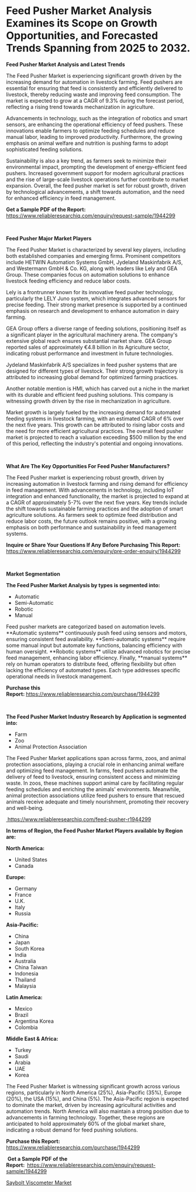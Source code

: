 <p><h1>Feed Pusher Market Analysis Examines its Scope on Growth Opportunities, and Forecasted Trends Spanning from 2025 to 2032.</h1></p><p><strong>Feed Pusher Market Analysis and Latest Trends</strong></p>
<p><p>The Feed Pusher Market is experiencing significant growth driven by the increasing demand for automation in livestock farming. Feed pushers are essential for ensuring that feed is consistently and efficiently delivered to livestock, thereby reducing waste and improving feed consumption. The market is expected to grow at a CAGR of 9.3% during the forecast period, reflecting a rising trend towards mechanization in agriculture.</p><p>Advancements in technology, such as the integration of robotics and smart sensors, are enhancing the operational efficiency of feed pushers. These innovations enable farmers to optimize feeding schedules and reduce manual labor, leading to improved productivity. Furthermore, the growing emphasis on animal welfare and nutrition is pushing farms to adopt sophisticated feeding solutions. </p><p>Sustainability is also a key trend, as farmers seek to minimize their environmental impact, prompting the development of energy-efficient feed pushers. Increased government support for modern agricultural practices and the rise of large-scale livestock operations further contribute to market expansion. Overall, the feed pusher market is set for robust growth, driven by technological advancements, a shift towards automation, and the need for enhanced efficiency in feed management.</p></p>
<p><strong>Get a Sample PDF of the Report:&nbsp;</strong> <a href="https://www.reliableresearchiq.com/enquiry/request-sample/1944299?utm_campaign=3136&utm_medium=2&utm_source=Github&utm_content=ia&utm_term=11042025&utm_id=feed-pusher">https://www.reliableresearchiq.com/enquiry/request-sample/1944299</a></p>
<p>&nbsp;</p>
<p><strong>Feed Pusher Major Market Players</strong></p>
<p><p>The Feed Pusher Market is characterized by several key players, including both established companies and emerging firms. Prominent competitors include HETWIN Automation Systems GmbH, Jydeland Maskinfabrik A/S, and Westermann GmbH & Co. KG, along with leaders like Lely and GEA Group. These companies focus on automation solutions to enhance livestock feeding efficiency and reduce labor costs.</p><p>Lely is a frontrunner known for its innovative feed pusher technology, particularly the LELY Juno system, which integrates advanced sensors for precise feeding. Their strong market presence is supported by a continued emphasis on research and development to enhance automation in dairy farming.</p><p>GEA Group offers a diverse range of feeding solutions, positioning itself as a significant player in the agricultural machinery arena. The company's extensive global reach ensures substantial market share. GEA Group reported sales of approximately €4.8 billion in its Agriculture sector, indicating robust performance and investment in future technologies.</p><p>Jydeland Maskinfabrik A/S specializes in feed pusher systems that are designed for different types of livestock. Their strong growth trajectory is attributed to increasing global demand for optimized farming practices.</p><p>Another notable mention is HMI, which has carved out a niche in the market with its durable and efficient feed pushing solutions. This company is witnessing growth driven by the rise in mechanization in agriculture.</p><p>Market growth is largely fueled by the increasing demand for automated feeding systems in livestock farming, with an estimated CAGR of 6% over the next five years. This growth can be attributed to rising labor costs and the need for more efficient agricultural practices. The overall feed pusher market is projected to reach a valuation exceeding $500 million by the end of this period, reflecting the industry's potential and ongoing innovations.</p></p>
<p>&nbsp;</p>
<p><strong>What Are The Key Opportunities For Feed Pusher Manufacturers?</strong></p>
<p><p>The Feed Pusher market is experiencing robust growth, driven by increasing automation in livestock farming and rising demand for efficiency in feed management. With advancements in technology, including IoT integration and enhanced functionality, the market is projected to expand at a CAGR of approximately 5-7% over the next five years. Key trends include the shift towards sustainable farming practices and the adoption of smart agriculture solutions. As farmers seek to optimize feed distribution and reduce labor costs, the future outlook remains positive, with a growing emphasis on both performance and sustainability in feed management systems.</p></p>
<p><strong>Inquire or Share Your Questions If Any Before Purchasing This Report:</strong> <a href="https://www.reliableresearchiq.com/enquiry/pre-order-enquiry/1944299?utm_campaign=3136&utm_medium=2&utm_source=Github&utm_content=ia&utm_term=11042025&utm_id=feed-pusher">https://www.reliableresearchiq.com/enquiry/pre-order-enquiry/1944299</a></p>
<p>&nbsp;</p>
<p><strong>Market Segmentation</strong></p>
<p><strong>The Feed Pusher Market Analysis by types is segmented into:</strong></p>
<p><ul><li>Automatic</li><li>Semi-Automatic</li><li>Robotic</li><li>Manual</li></ul></p>
<p><p>Feed pusher markets are categorized based on automation levels. **Automatic systems** continuously push feed using sensors and motors, ensuring consistent feed availability. **Semi-automatic systems** require some manual input but automate key functions, balancing efficiency with human oversight. **Robotic systems** utilize advanced robotics for precise feed management, enhancing labor efficiency. Finally, **manual systems** rely on human operators to distribute feed, offering flexibility but often lacking the efficiency of automated types. Each type addresses specific operational needs in livestock management.</p></p>
<p><strong>Purchase this Report:&nbsp;</strong><a href="https://www.reliableresearchiq.com/purchase/1944299?utm_campaign=3136&utm_medium=2&utm_source=Github&utm_content=ia&utm_term=11042025&utm_id=feed-pusher">https://www.reliableresearchiq.com/purchase/1944299</a></p>
<p>&nbsp;</p>
<p><strong>The Feed Pusher Market Industry Research by Application is segmented into:</strong></p>
<p><ul><li>Farm</li><li>Zoo</li><li>Animal Protection Association</li></ul></p>
<p><p>The Feed Pusher Market applications span across farms, zoos, and animal protection associations, playing a crucial role in enhancing animal welfare and optimizing feed management. In farms, feed pushers automate the delivery of feed to livestock, ensuring consistent access and minimizing waste. In zoos, these machines support animal care by facilitating regular feeding schedules and enriching the animals' environments. Meanwhile, animal protection associations utilize feed pushers to ensure that rescued animals receive adequate and timely nourishment, promoting their recovery and well-being.</p></p>
<p><a href="https://www.reliableresearchiq.com/feed-pusher-r1944299?utm_campaign=3136&utm_medium=2&utm_source=Github&utm_content=ia&utm_term=11042025&utm_id=feed-pusher">&nbsp;https://www.reliableresearchiq.com/feed-pusher-r1944299</a></p>
<p><strong>In terms of Region, the Feed Pusher Market Players available by Region are:</strong></p>
<p>
    <p> <strong> North America: </strong>
        <ul>
            <li>United States</li>
            <li>Canada</li>
        </ul>
        </p> 
    <p> <strong> Europe: </strong>
        <ul>
            <li>Germany</li>
            <li>France</li>
            <li>U.K.</li>
            <li>Italy</li>
            <li>Russia</li>
        </ul>
        </p> 
    <p> <strong> Asia-Pacific: </strong>
        <ul>
            <li>China</li>
            <li>Japan</li>
            <li>South Korea</li>
            <li>India</li>
            <li>Australia</li>
            <li>China Taiwan</li>
            <li>Indonesia</li>
            <li>Thailand</li>
            <li>Malaysia</li>
        </ul>
        </p> 
    <p> <strong> Latin America: </strong>
        <ul>
            <li>Mexico</li>
            <li>Brazil</li>
            <li>Argentina Korea</li>
            <li>Colombia</li>
        </ul>
        </p> 
    <p> <strong> Middle East & Africa: </strong>
        <ul>
            <li>Turkey</li>
            <li>Saudi</li>
            <li>Arabia</li>
            <li>UAE</li>
            <li>Korea</li>
        </ul>
    </p>
    </p>
<p><p>The Feed Pusher Market is witnessing significant growth across various regions, particularly in North America (25%), Asia-Pacific (35%), Europe (20%), the USA (15%), and China (5%). The Asia-Pacific region is expected to dominate the market, driven by increasing agricultural activities and automation trends. North America will also maintain a strong position due to advancements in farming technology. Together, these regions are anticipated to hold approximately 60% of the global market share, indicating a robust demand for feed pushing solutions.</p></p>
<p><strong>Purchase this Report: </strong><a href="https://www.reliableresearchiq.com/purchase/1944299?utm_campaign=3136&utm_medium=2&utm_source=Github&utm_content=ia&utm_term=11042025&utm_id=feed-pusher">https://www.reliableresearchiq.com/purchase/1944299</a></p>
<p>&nbsp;<strong>Get a Sample PDF of the Report:&nbsp;&nbsp;</strong><a href="https://www.reliableresearchiq.com/enquiry/request-sample/1944299?utm_campaign=3136&utm_medium=2&utm_source=Github&utm_content=ia&utm_term=11042025&utm_id=feed-pusher">https://www.reliableresearchiq.com/enquiry/request-sample/1944299</a></p>
<p><strong></strong></p>
<p><p><a href="https://github.com/mathastilley812967/Market-Research-Report-List-1/blob/main/saybolt-viscometer-market.md?utm_campaign=3136&utm_medium=2&utm_source=Github&utm_content=ia&utm_term=11042025&utm_id=feed-pusher">Saybolt Viscometer Market</a></p></p>